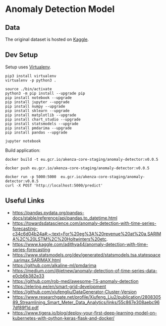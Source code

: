 # Anomaly Detection Model

## Data

The original dataset is hosted on [Kaggle](https://archive.ics.uci.edu/ml/datasets/ElectricityLoadDiagrams20112014#).


## Dev Setup

Setup uses [Virtualenv](https://virtualenv.pypa.io/en/stable/).

```{.sh}
pip3 install virtualenv
virtualenv -p python3 .

source ./bin/activate
python3 -m pip install --upgrade pip
pip install notebook --upgrade
pip install jupyter --upgrade
pip install numpy --upgrade
pip install sklearn --upgrade
pip install matplotlib --upgrade
pip install chart_studio --upgrade
pip install statsmodels --upgrade
pip install pmdarima --upgrade
pip install pandas --upgrade

jupyter notebook
```

Build application:

```
docker build -t eu.gcr.io/akenza-core-staging/anomaly-detector:v0.0.5 .
docker push eu.gcr.io/akenza-core-staging/anomaly-detector:v0.0.5

docker run -p 5000:5000  eu.gcr.io/akenza-core-staging/anomaly-detector:v0.0.5
curl -X POST 'http://localhost:5000/predict'
```

## Useful Links

- https://pandas.pydata.org/pandas-docs/stable/reference/api/pandas.to_datetime.html
- https://towardsdatascience.com/anomaly-detection-with-time-series-forecasting-c34c6d04b24a#:~:text=For%20eg%3A%20revenue%20at%20a,SARIMA%2C%20LSTM%2C%20Holtwinters%20etc.
- https://www.kaggle.com/adithya44/anomaly-detection-with-time-series-forecasting
- https://www.statsmodels.org/dev/generated/statsmodels.tsa.statespace.sarimax.SARIMAX.html
- https://github.com/alkaline-ml/pmdarima
- https://medium.com/@jetnew/anomaly-detection-of-time-series-data-e0cb6b382e33
- https://github.com/rob-med/awesome-TS-anomaly-detection
- https://elering.ee/en/smart-grid-development
- https://github.com/xiufengliu/DataGenerator-Cluster-Version
- https://www.researchgate.net/profile/Xiufeng_Liu2/publication/280830589_Streamlining_Smart_Meter_Data_Analytics/links/55c867e308aebc967df89f1d.pdf
- https://www.tigera.io/blog/deploy-your-first-deep-learning-model-on-kubernetes-with-python-keras-flask-and-docker/